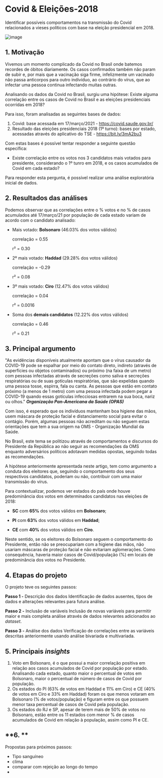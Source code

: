 # Covid & Eleições-2018
Identificar possíveis comportamentos na transmissão do Covid relacionados a vieses políticos com base na eleição presidencial em 2018.

![image](https://user-images.githubusercontent.com/60569541/113933023-778f4c80-97ca-11eb-9af8-94e3e8fa0df4.png)



## **1. Motivação**
Vivemos um momento complicado da Covid no Brasil onde batemos recordes de óbitos diariamente. Os casos confirmados também não param de subir e, por mais que a vacinação siga firme, infelizmente um vacinado não passa anticorpos para outro indivíduo, ao contrário do vírus, que ao infectar uma pessoa continua infectando muitas outras.

Analisando os dados da Covid no Brasil, surgiu uma hipótese: Existe alguma correlação entre os casos de Covid no Brasil e as eleições presidenciais ocorridas em 2018?

Para isso, foram analisadas as seguintes bases de dados:
1. Covid: base acessada em 17/março/2021 - https://covid.saude.gov.br/
2. Resultado das eleições presidenciais 2018 (1º turno): bases por estado, acessadas através do aplicativo do TSE - https://bit.ly/3mA2bu3

Com estas bases é possível tentar responder a seguinte questão específica:
- Existe correlação entre os votos nos 3 candidatos mais votados para presidente, considerando o 1º tunro em 2018, e os casos acumulados de Covid em cada estado?

Para responder esta pergunta, é possível realizar uma análise exploratória inicial de dados.


## **2. Resultados das análises**
Podemos observar que as correlações entre o % votos e no % de casos acumulados até 17/março/21 por população de cada estado variam de acordo com o candidato analisado:
- Mais votado: **Bolsonaro** (46.03% dos votos válidos)

    correlação = 0.55

    r²         = 0.30

- 2º mais votado: **Haddad** (29.28% dos votos válidos)
    
    correlação = -0.29
    
    r²         =  0.08

- 3º mais votado: **Ciro** (12.47% dos votos válidos)
    
    correlação = 0.04
    
    r²         = 0.0016

- Soma dos **demais candidatos** (12.22% dos votos válidos)
    
    correlação = 0.46
    
    r²         = 0.21


## **3. Principal argumento**
"As evidências disponíveis atualmente apontam que o vírus causador da COVID-19 pode se espalhar por meio do contato direto, indireto (através de superfícies ou objetos contaminados) ou próximo (na faixa de um metro) com pessoas infectadas através de secreções como saliva e secreções respiratórias ou de suas gotículas respiratórias, que são expelidas quando uma pessoa tosse, espirra, fala ou canta. As pessoas que estão em contato próximo (a menos de 1 metro) com uma pessoa infectada podem pegar a COVID-19 quando essas gotículas infecciosas entrarem na sua boca, nariz ou olhos." ***Organização Pan-Americana da Saúde (OPAS)***

Com isso, é esperado que os indivíduos mantenham boa higiene das mãos, usem máscara de proteção facial e distanciamento social para evitar o contágio. Porém, algumas pessoas não acreditam ou não seguem estas orientações que tem a sua origem na OMS - Organização Mundial da Saúde.

No Brasil, este tema se politizou através de comportamentos e discursos do Presidente da República ao não seguir as recomendações da OMS enquanto adversários políticos adotavam medidas opostas, seguindo todas as recomendações.

A hipótese anteriormente apresentada neste artigo, tem como argumento a conduta dos eleitores que, seguindo o comportamento dos seus respectivos candidatos, poderiam ou não, contribuir com uma maior transmissão do vírus.

Para contextualizar, podemos ver estados do país onde houve predominância dos votos em determinados candidatos nas eleições de 2018:
   
   - **SC** com **65%** dos votos válidos em **Bolsonaro**;
     
   - **PI** com **63%** dos votos válidos em **Haddad**;
    
   - **CE** com **40%** dos votos válidos em **Ciro**.

Neste sentido, se os eleitores do Bolsonaro seguem o comportamento do Presidente, então não se preocupariam com a higiene das mãos, não usariam máscaras de proteção facial e não evitariam aglomerações. Como consequência, haveria maior casos de Covid/população (%) em locais de predominância dos votos no Presidente.


## **4. Etapas do projeto**
O projeto teve os seguintes passos:

**Passo 1 -** Descrição dos dados
Identificação de dados ausentes, tipos de dados e alterações relevantes para futura análise.

**Passo 2 -** Inclusão de variáveis
Inclusão de novas variáveis para permitir maior e mais completa análise através de dados relevantes adicionados ao *dataset*.

**Passo 3 -** Análise dos dados
Verificação de correlações entre as variáveis descritas anteriormente usando análise bivariada e multivariada.



## **5. Principais *insights***
   1. Voto em Bolsonaro, é o que possui a maior correlação positiva em relação aos casos acumulados de Covid por população por estado. Analisando cada estado, quanto maior o percentual de votos em Bolsonaro, maior o percentual de número de casos de Covid por população.
   2. Os estados do PI (63% de votos em Haddad e 11% em Ciro) e CE (40% de votos em Ciro e 33% em Haddad) foram os que menos votaram em Bolsonaro (% de votos/população) e figuram entre os que possuem menor taxa percentual de casos de Covid pela população.
   3. Os estados do RJ e SP, apesar de terem mais de 50% de votos no Bolsonaro, estão entre os 11 estados com menor % de casos acumulados de Covid em relação à população, assim como PI e CE.



## **6. **



Propostas para próximos passos:
- Tipo sanguíneo
- clima 
- comparar com rejeição ao longo do tempo
- 
